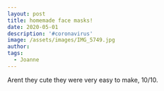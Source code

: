 ```yaml
---
layout: post
title: homemade face masks!
date: 2020-05-01
description: '#coronavirus'
image: /assets/images/IMG_5749.jpg
author: 
tags: 
  - Joanne
---
```


Arent they cute they were very easy to make, 10/10.